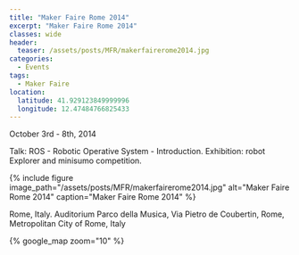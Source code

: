 ```yaml
---
title: "Maker Faire Rome 2014"
excerpt: "Maker Faire Rome 2014"
classes: wide
header:
  teaser: /assets/posts/MFR/makerfairerome2014.jpg
categories:
  - Events
tags:
  - Maker Faire
location:
  latitude: 41.929123849999996
  longitude: 12.47484766825433
---
```


October 3rd - 8th, 2014

Talk: ROS - Robotic Operative System - Introduction. Exhibition: robot Explorer and minisumo competition.

{% include figure image_path="/assets/posts/MFR/makerfairerome2014.jpg" alt="Maker Faire Rome 2014" caption="Maker Faire Rome 2014" %}

Rome, Italy. Auditorium Parco della Musica, Via Pietro de Coubertin, Rome, Metropolitan City of Rome, Italy

{% google_map zoom="10" %}